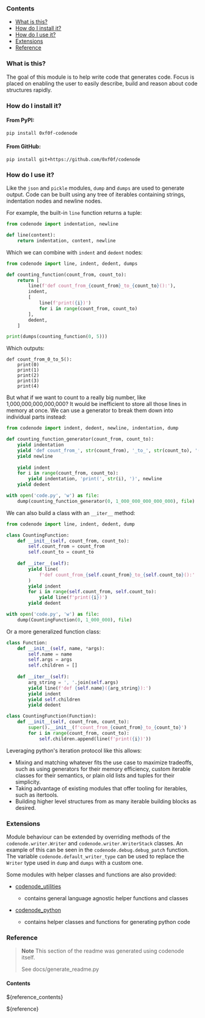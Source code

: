 ### Contents
- [What is this?](#what-is-this)
- [How do I install it?](#how-do-i-install-it)
- [How do I use it?](#how-do-i-use-it)
- [Extensions](#extensions)
- [Reference](#reference)

### What is this?<a id="what-is-this"></a>
The goal of this module is to help write code that generates code. 
Focus is placed on enabling the user to easily describe, 
build and reason about code structures rapidly.

### How do I install it?<a id="how-do-i-install-it"></a>

#### From PyPI:
`pip install 0xf0f-codenode`

#### From GitHub:
`pip install git+https://github.com/0xf0f/codenode`

### How do I use it?<a id="how-do-i-use-it"></a>
Like the `json` and 
`pickle` modules, `dump` and `dumps` are used to generate output. 
Code can be built using any tree of iterables containing strings, 
indentation nodes and newline nodes.

For example, the built-in `line` function returns a tuple:

```python
from codenode import indentation, newline

def line(content):
    return indentation, content, newline
```

Which we can combine with `indent` and `dedent` nodes:

```python
from codenode import line, indent, dedent, dumps

def counting_function(count_from, count_to):
    return [
        line(f'def count_from_{count_from}_to_{count_to}():'),
        indent,
        [
            line(f'print({i})')
            for i in range(count_from, count_to)
        ],
        dedent,
    ]

print(dumps(counting_function(0, 5)))
```

Which outputs:
```
def count_from_0_to_5():
    print(0)
    print(1)
    print(2)
    print(3)
    print(4)
```

But what if we want to count to a really big number, like 
1,000,000,000,000,000?
It would be inefficient to store all those lines in memory
at once. We can use a generator to break them down into 
individual parts instead:

```python
from codenode import indent, dedent, newline, indentation, dump

def counting_function_generator(count_from, count_to):
    yield indentation 
    yield 'def count_from_', str(count_from), '_to_', str(count_to), '():'
    yield newline
    
    yield indent
    for i in range(count_from, count_to):
        yield indentation, 'print(', str(i), ')', newline
    yield dedent

with open('code.py', 'w') as file:
    dump(counting_function_generator(0, 1_000_000_000_000_000), file)
```

We can also build a class with an `__iter__` method:

```python
from codenode import line, indent, dedent, dump

class CountingFunction:
    def __init__(self, count_from, count_to):
        self.count_from = count_from
        self.count_to = count_to
    
    def __iter__(self):
        yield line(
            f'def count_from_{self.count_from}_to_{self.count_to}():'
        )
        yield indent
        for i in range(self.count_from, self.count_to):
            yield line(f'print({i})')
        yield dedent

with open('code.py', 'w') as file:
    dump(CountingFunction(0, 1_000_000), file)
```

Or a more generalized function class:

```python
class Function:
    def __init__(self, name, *args):
        self.name = name
        self.args = args
        self.children = []
    
    def __iter__(self):
        arg_string = ', '.join(self.args)
        yield line(f'def {self.name}({arg_string}):')
        yield indent
        yield self.children
        yield dedent

class CountingFunction(Function):
    def __init__(self, count_from, count_to):
        super().__init__(f'count_from_{count_from}_to_{count_to}')
        for i in range(count_from, count_to):
            self.children.append(line(f'print({i})'))
```

Leveraging python's iteration protocol like this allows:
- Mixing and matching whatever fits the use case to maximize tradeoffs, 
such as using generators for their memory efficiency, 
custom iterable classes for their semantics, or plain old lists and 
tuples for their simplicity.
- Taking advantage of existing modules that offer tooling for 
iterables, such as itertools.
- Building higher level structures from as many iterable building blocks
as desired.

### Extensions<a id="extensions"></a>
Module behaviour can be extended by overriding methods of the 
`codenode.writer.Writer` and `codenode.writer.WriterStack` classes. An
example of this can be seen in the `codenode.debug.debug_patch` 
function. The variable `codenode.default_writer_type` can be used to
replace the `Writer` type used in `dump` and `dumps` with a custom one.

Some modules with helper classes and functions are also provided:
  - [codenode_utilities](${codenode_utilities_link})
    - contains general language agnostic helper functions and classes

  - [codenode_python](https://github.com/0xf0f/codenode-python)
    - contains helper classes and functions for generating python code

[comment]: <> (  - codenode_cpp)

[comment]: <> (    - contains helper classes and functions for generating c++ code)

[comment]: <> (  - codenode_legacy)

[comment]: <> (    - helpers for code that relies on the old codenode API &#40;below version 1.0&#41;)

[comment]: <> (    - uses a previous, entirely different approach to nodes)

### Reference<a id="reference"></a>
> **Note**
> This section of the readme was generated using codenode itself.
> 
> See docs/generate_readme.py

#### Contents
${reference_contents}

${reference}
